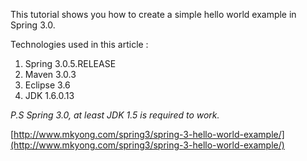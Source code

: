 This tutorial shows you how to create a simple hello world example in Spring 3.0.

Technologies used in this article :

1.  Spring 3.0.5.RELEASE
2.  Maven 3.0.3
3.  Eclipse 3.6
4.  JDK 1.6.0.13

_P.S Spring 3.0, at least JDK 1.5 is required to work._

[http://www.mkyong.com/spring3/spring-3-hello-world-example/](http://www.mkyong.com/spring3/spring-3-hello-world-example/)
